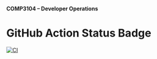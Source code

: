 #### COMP3104 – Developer Operations


# GitHub Action Status Badge
[![CI](https://github.com/ibrahimyondem/COMP3104/actions/workflows/ci.yml/badge.svg)](https://github.com/ibrahimyondem/COMP3104/actions/workflows/ci.yml)